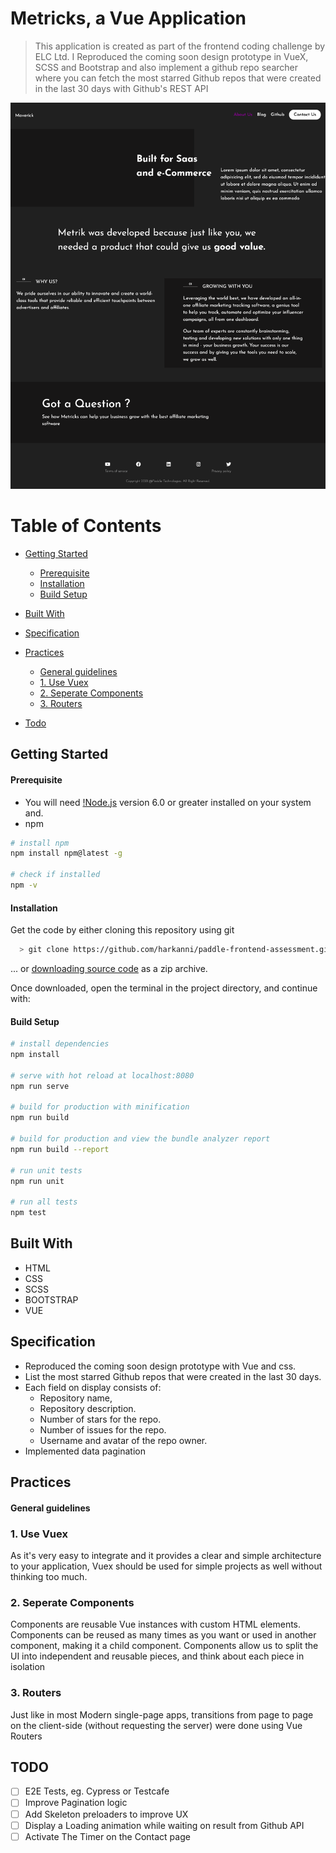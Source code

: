 # Metricks, a Vue Application

> This application is created as part of the frontend coding challenge by ELC Ltd. I Reproduced the coming soon design prototype in VueX, SCSS and Bootstrap and also implement a github repo searcher where you can fetch the most starred Github repos that were created in the last 30 days with Github's REST API

<p align="center">
  <img src="./Project Screenshots/Screenshot2.png"/>
  <br>
</p>

# Table of Contents
  * [Getting Started](#getting-started)
    * [Prerequisite](#prerequisite)
    * [Installation](#installation)
    * [Build Setup](#build-setup)
  * [Built With](#built-with)
  * [Specification](#specification)
  * [Practices](#practices)
    * [General guidelines](#general-guidelines)
    * [1. Use Vuex](#1-use-vuex)
    * [2. Seperate Components](#2-seperate-components)
    * [3. Routers](#3-routers)
    
  * [Todo](#todo)

##  Getting Started
####  Prerequisite
  * You will need [!Node.js](https://nodejs.org) version 6.0 or greater installed on your system and.
  * npm
  ``` bash
  # install npm
  npm install npm@latest -g
  
  # check if installed
  npm -v
  ```
  
####  Installation
Get the code by either cloning this repository using git
``` bash
  > git clone https://github.com/harkanni/paddle-frontend-assessment.git
```
... or [downloading source code](https://github.com/harkanni/paddle-frontend-assessment/archive/master.zip) as a zip archive.

Once downloaded, open the terminal in the project directory, and continue with:

#### Build Setup

``` bash
# install dependencies
npm install

# serve with hot reload at localhost:8080
npm run serve

# build for production with minification
npm run build

# build for production and view the bundle analyzer report
npm run build --report

# run unit tests
npm run unit

# run all tests
npm test
```

##  Built With
  * HTML
  * CSS
  * SCSS
  * BOOTSTRAP
  * VUE

##  Specification
  * Reproduced the coming soon design prototype with Vue and css.
  * List the most starred Github repos that were created in the last 30 days.
  * Each field on display consists of: 
    * Repository name,
    * Repository description.
    * Number of stars for the repo.
    * Number of issues for the repo.
    * Username and avatar of the repo owner.
  * Implemented data pagination

## Practices
#### General guidelines

### 1. Use Vuex
As it's very easy to integrate and it provides a clear and simple architecture to your application, Vuex should be used for simple projects as well without thinking too much.

### 2. Seperate Components
Components are reusable Vue instances with custom HTML elements. Components can be reused as many times as you want or used in another component, making it a child component. Components allow us to split the UI into independent and reusable pieces, and think about each piece in isolation

### 3. Routers
Just like in most Modern single-page apps, transitions from page to page on the client-side (without requesting the server) were done using Vue Routers

 

## TODO

- [ ] E2E Tests, eg. Cypress or Testcafe
- [ ] Improve Pagination logic
- [ ] Add Skeleton preloaders to improve UX
- [ ] Display a Loading animation while waiting on result from Github API
- [ ] Activate The Timer on the Contact page
